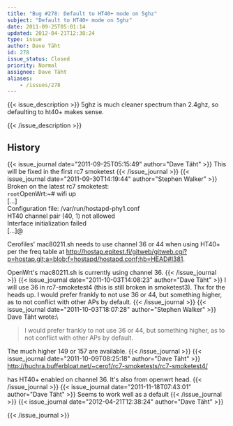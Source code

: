 ```yaml
---
title: "Bug #278: Default to HT40+ mode on 5ghz"
subject: "Default to HT40+ mode on 5ghz"
date: 2011-09-25T05:01:14
updated: 2012-04-21T12:38:24
type: issue
author: Dave Täht
id: 278
issue_status: Closed
priority: Normal
assignee: Dave Täht
aliases:
    - /issues/278
---
```


{{< issue_description >}}
5ghz is much cleaner spectrum than 2.4ghz, so defaulting to ht40+ makes
sense.


{{< /issue_description >}}

## History
{{< issue_journal date="2011-09-25T05:15:49" author="Dave Täht" >}}
This will be fixed in the first rc7 smoketest
{{< /issue_journal >}}
{{< issue_journal date="2011-09-30T14:19:44" author="Stephen Walker" >}}
Broken on the latest rc7 smoketest:\
`root`OpenWrt:\~\# wifi up\
\[...\]\
Configuration file: /var/run/hostapd-phy1.conf\
HT40 channel pair (40, 1) not allowed\
Interface initialization failed\
\[...\]@

Cerofiles' mac80211.sh needs to use channel 36 or 44 when using HT40+
per the freq table at
http://hostap.epitest.fi/gitweb/gitweb.cgi?p=hostap.git;a=blob;f=hostapd/hostapd.conf;hb=HEAD#l381.

OpenWrt's mac80211.sh is currently using channel 36.
{{< /issue_journal >}}
{{< issue_journal date="2011-10-03T14:08:23" author="Dave Täht" >}}
I will use 36 in rc7-smoketest4 (this is still broken in smoketest3).
Thx for the heads up. I would prefer frankly to not use 36 or 44, but
something higher, as to not conflict with other APs by default.
{{< /issue_journal >}}
{{< issue_journal date="2011-10-03T18:07:28" author="Stephen Walker" >}}
Dave Täht wrote:\
> I would prefer frankly to not use 36 or 44, but something higher,
as to not conflict with other APs by default.

The much higher 149 or 157 are available.
{{< /issue_journal >}}
{{< issue_journal date="2011-10-09T08:25:18" author="Dave Täht" >}}
http://huchra.bufferbloat.net/~cero1/rc7-smoketests/rc7-smoketest4/

has HT40+ enabled on channel 36. It's also from openwrt head.
{{< /issue_journal >}}
{{< issue_journal date="2011-11-18T07:43:01" author="Dave Täht" >}}
Seems to work well as a default
{{< /issue_journal >}}
{{< issue_journal date="2012-04-21T12:38:24" author="Dave Täht" >}}

{{< /issue_journal >}}

